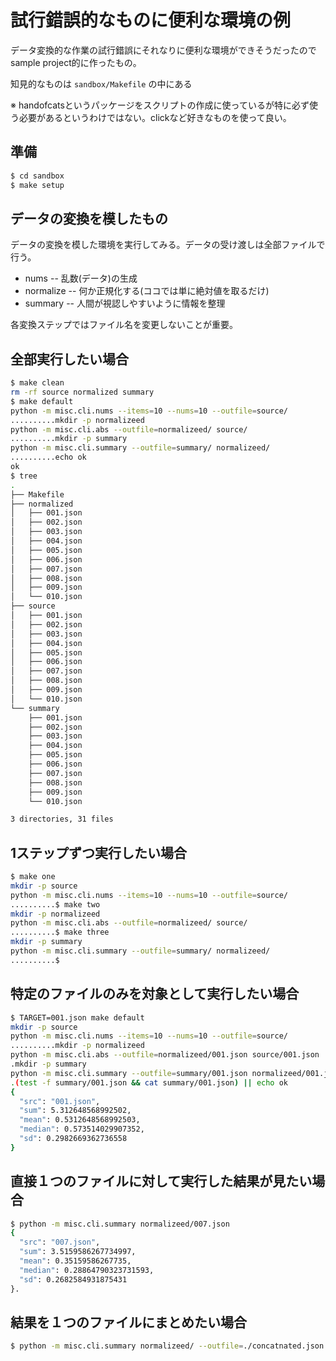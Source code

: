 # 試行錯誤的なものに便利な環境の例

データ変換的な作業の試行錯誤にそれなりに便利な環境ができそうだったのでsample project的に作ったもの。

知見的なものは `sandbox/Makefile` の中にある

※ handofcatsというパッケージをスクリプトの作成に使っているが特に必ず使う必要があるというわけではない。clickなど好きなものを使って良い。

## 準備

```bash
$ cd sandbox
$ make setup
```

## データの変換を模したもの

データの変換を模した環境を実行してみる。データの受け渡しは全部ファイルで行う。

- nums -- 乱数(データ)の生成
- normalize -- 何か正規化する(ココでは単に絶対値を取るだけ)
- summary -- 人間が視認しやすいように情報を整理

各変換ステップではファイル名を変更しないことが重要。

## 全部実行したい場合

```bash
$ make clean
rm -rf source normalized summary
$ make default
python -m misc.cli.nums --items=10 --nums=10 --outfile=source/
..........mkdir -p normalizeed
python -m misc.cli.abs --outfile=normalizeed/ source/
..........mkdir -p summary
python -m misc.cli.summary --outfile=summary/ normalizeed/
..........echo ok
ok
$ tree
.
├── Makefile
├── normalized
│   ├── 001.json
│   ├── 002.json
│   ├── 003.json
│   ├── 004.json
│   ├── 005.json
│   ├── 006.json
│   ├── 007.json
│   ├── 008.json
│   ├── 009.json
│   └── 010.json
├── source
│   ├── 001.json
│   ├── 002.json
│   ├── 003.json
│   ├── 004.json
│   ├── 005.json
│   ├── 006.json
│   ├── 007.json
│   ├── 008.json
│   ├── 009.json
│   └── 010.json
└── summary
    ├── 001.json
    ├── 002.json
    ├── 003.json
    ├── 004.json
    ├── 005.json
    ├── 006.json
    ├── 007.json
    ├── 008.json
    ├── 009.json
    └── 010.json

3 directories, 31 files
```

## 1ステップずつ実行したい場合

```bash
$ make one
mkdir -p source
python -m misc.cli.nums --items=10 --nums=10 --outfile=source/
..........$ make two
mkdir -p normalizeed
python -m misc.cli.abs --outfile=normalizeed/ source/
..........$ make three
mkdir -p summary
python -m misc.cli.summary --outfile=summary/ normalizeed/
..........$ 
```

## 特定のファイルのみを対象として実行したい場合

```bash
$ TARGET=001.json make default
mkdir -p source
python -m misc.cli.nums --items=10 --nums=10 --outfile=source/
..........mkdir -p normalizeed
python -m misc.cli.abs --outfile=normalizeed/001.json source/001.json
.mkdir -p summary
python -m misc.cli.summary --outfile=summary/001.json normalizeed/001.json
.(test -f summary/001.json && cat summary/001.json) || echo ok
{
  "src": "001.json",
  "sum": 5.312648568992502,
  "mean": 0.5312648568992503,
  "median": 0.573514029907352,
  "sd": 0.2982669362736558
}
```

## 直接１つのファイルに対して実行した結果が見たい場合

```bash
$ python -m misc.cli.summary normalizeed/007.json 
{
  "src": "007.json",
  "sum": 3.5159586267734997,
  "mean": 0.35159586267735,
  "median": 0.28864790323731593,
  "sd": 0.2682584931875431
}.
```

## 結果を１つのファイルにまとめたい場合

```bash
$ python -m misc.cli.summary normalizeed/ --outfile=./concatnated.json
```
